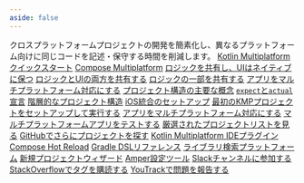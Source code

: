 ```yaml
---
aside: false
---
```

<topic
    xmlns:xsi="http://www.w3.org/2001/XMLSchema-instance"
    xsi:noNamespaceSchemaLocation="https://resources.jetbrains.com/writerside/1.0/topic.v2.xsd"
    title="Kotlin Multiplatform" id="multiplatform">
    <section-starting-page>
        <title>Kotlin Multiplatform</title>
        <description>
            クロスプラットフォームプロジェクトの開発を簡素化し、異なるプラットフォーム向けに同じコードを記述・保守する時間を削減します。
        </description>
        <spotlight>
            <a href="https://www.jetbrains.com/help/kotlin-multiplatform-dev/quickstart.html" type="cross-platform" summary="最初のKMPプロジェクトをセットアップして実行する">Kotlin Multiplatform クイックスタート</a>
            <a href="https://www.jetbrains.com/help/kotlin-multiplatform-dev/compose-multiplatform.html" summary="JetBrainsが開発したKotlinベースの宣言型マルチプラットフォームUIフレームワークを発見する" type="creative">Compose Multiplatform</a>
        </spotlight>
        <primary>
            <title>主要なユースケース</title>
            <a href="https://www.jetbrains.com/help/kotlin-multiplatform-dev/multiplatform-create-first-app.html" summary="Kotlin Multiplatformを理解し、AndroidとiOSの両方で動作するモバイルアプリをAndroid Studioで作成する">ロジックを共有し、UIはネイティブに保つ</a>
            <a href="https://www.jetbrains.com/help/kotlin-multiplatform-dev/compose-multiplatform-create-first-app.html" summary="Compose Multiplatformを使用して、Android、iOS、デスクトップ間でUIを共有するアプリケーションを作成する">ロジックとUIの両方を共有する</a>
            <a href="https://www.jetbrains.com/help/kotlin-multiplatform-dev/multiplatform-ktor-sqldelight.html" summary="AndroidとiOS間で共有データアクセスレイヤーを持つマルチプラットフォームアプリを作成する">ロジックの一部を共有する</a>
            <a href="https://www.jetbrains.com/help/kotlin-multiplatform-dev/multiplatform-integrate-in-existing-app.html" summary="AndroidアプリケーションをiOSで動作させる">アプリをマルチプラットフォーム対応にする</a>
        </primary>
        <secondary>
            <title>Kotlin Multiplatform テクノロジー</title>
            <a href="https://www.jetbrains.com/help/kotlin-multiplatform-dev/multiplatform-discover-project.html" summary="基本を学ぶ: 共通コード、プラットフォーム固有コード、ターゲット、ソースセット">プロジェクト構造の主要な概念</a>
            <a href="https://www.jetbrains.com/help/kotlin-multiplatform-dev/multiplatform-expect-actual.html" summary="`expect`および`actual`宣言を使用してプラットフォーム固有のAPIにアクセスする">`expect`と`actual`宣言</a>
            <a href="https://www.jetbrains.com/help/kotlin-multiplatform-dev/multiplatform-hierarchy.html" summary="共通コードを共有するためのソースセットの階層を構成する">階層的なプロジェクト構造</a>
            <a href="https://www.jetbrains.com/help/kotlin-multiplatform-dev/multiplatform-ios-integration-overview.html" summary="Kotlin Multiplatform共有モジュールをiOSアプリに統合する">iOS統合のセットアップ</a>
        </secondary>
        <misc>
            <links narrow="true">
                <group>
                    <title>チュートリアル &amp; サンプル</title>
                    <a href="https://www.jetbrains.com/help/kotlin-multiplatform-dev/quickstart.html" summary="最初のKMPプロジェクトをセットアップして実行する">最初のKMPプロジェクトをセットアップして実行する</a>
                    <a href="https://www.jetbrains.com/help/kotlin-multiplatform-dev/multiplatform-integrate-in-existing-app.html" summary="AndroidアプリケーションをiOSで動作させる">アプリをマルチプラットフォーム対応にする</a>
                    <a href="https://www.jetbrains.com/help/kotlin-multiplatform-dev/multiplatform-run-tests.html" summary="Kotlin Multiplatformアプリケーションの作成とテスト方法を学ぶ">マルチプラットフォームアプリをテストする</a>
                    <a href="https://www.jetbrains.com/help/kotlin-multiplatform-dev/multiplatform-samples.html" summary="Kotlin Multiplatformのサンプル">厳選されたプロジェクトリストを見る</a>
                    <a href="https://github.com/topics/kotlin-multiplatform-sample" summary="GitHubの「kotlin-multiplatform」トピック">GitHubでさらにプロジェクトを探す</a>
                </group>
                <group>
                    <title>ツール</title>
                    <a href="https://plugins.jetbrains.com/plugin/14936-kotlin-multiplatform" summary="IntelliJ IDEAおよびAndroid Studio用のKotlin Multiplatformプラグイン">Kotlin Multiplatform IDEプラグイン</a>
                    <a href="https://www.jetbrains.com/help/kotlin-multiplatform-dev/compose-hot-reload.html" summary="Compose Hot ReloadでUIを素早く反復開発する">Compose Hot Reload</a>
                    <a href="https://www.jetbrains.com/help/kotlin-multiplatform-dev/multiplatform-dsl-reference.html" summary="Kotlin MultiplatformプロジェクトのGradleビルドスクリプトを構成する">Gradle DSLリファレンス</a>
                    <a href="https://klibs.io/" summary="JetBrainsが開発したKotlin Multiplatformライブラリの実験的な検索プラットフォーム">ライブラリ検索プラットフォーム</a>
                    <a href="https://kmp.jetbrains.com/" summary="マルチプラットフォームプロジェクトテンプレートを素早く生成してダウンロードする">新規プロジェクトウィザード</a>
                    <a href="https://www.jetbrains.com/help/kotlin-multiplatform-dev/amper.html" summary="Amperによるプロジェクト設定">Amper設定ツール</a>
                </group>
                <group>
                    <title>コミュニティ &amp; ヘルプ</title>
                    <a href="https://kotlinlang.slack.com/archives/C3PQML5NU" summary="Kotlin Slack">Slackチャンネルに参加する</a>
                    <a href="https://stackoverflow.com/questions/tagged/kotlin-multiplatform" summary="kotlin-multiplatformタグを購読する">StackOverflowでタグを購読する</a>
                    <a href="https://youtrack.jetbrains.com/newIssue?project=KT" summary="Kotlinイシュートラッカー">YouTrackで問題を報告する</a>
                </group>
            </links>
        </misc>
    </section-starting-page>
</topic>